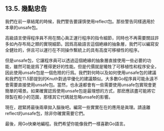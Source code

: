 ## 13.5. 幾點忠告

我們在前一章結尾的時候，我們警告要謹慎使用reflect包。那些警告同樣適用於本章的unsafe包。

高級語言使得程序員不用在關心眞正運行程序的指令細節，同時也不再需要關註許多如內存布局之類的實現細節。因爲高級語言這個絶緣的抽象層，我們可以編寫安全健壯的，併且可以運行在不同操作繫統上的具有高度可移植性的程序。

但是unsafe包，它讓程序員可以透過這個絶緣的抽象層直接使用一些必要的功能，雖然可能是爲了穫得更好的性能。但是代價就是犧牲了可移植性和程序安全，因此使用unsafe包是一個危險的行爲。我們對何時以及如何使用unsafe包的建議和我們在11.5節提到的Knuth對過早優化的建議類似。大多數Go程序員可能永遠不會需要直接使用unsafe包。當然，也永遠都會有一些需要使用unsafe包實現會更簡單的場景。如果確實認爲使用unsafe包是最理想的方式，那麽應該盡可能將它限製在較小的范圍，那樣其它代碼就忽略unsafe的影響。

現在，趕緊將最後兩章拋入腦後吧。編寫一些實實在在的應用是眞理。請遠離reflect的unsafe包，除非你確實需要它們。

最後，用Go快樂地編程。我們希望你能像我們一樣喜歡Go語言。

